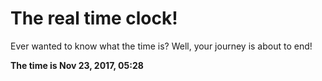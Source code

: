 # The real time clock!

Ever wanted to know what the time is? Well, your journey is about to end!

**The time is Nov 23, 2017, 05:28**